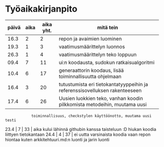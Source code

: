 # Työaikakirjanpito

päivä | aika | aika yht. | mitä tein
------|------|-----------|-----------
16.3 | 2 | 2 | repon ja avaimien luominen
19.3 | 1 | 3 | vaatimusmäärittelyn luonnos
26.3 | 1 | 4 | vaatimusmäärittelyn teko loppuun
09.4 | 7 | 11 | ui:n koodausta, sudokun ratkaisualgoritmi
10.4 | 6 | 17 | generaattorin koodaus, lisää toiminnallisuutta ohjelmaan
16.4 | 3 | 20 | tutustumista eri tietokantatyyppeihin ja referenssisovelluksen rakenteeseen
17.4 | 6 | 26 | Uusien luokkien teko, vanhan koodin pilkkomista metodeihin, muutama uusi 
                toiminnallisuus, checkstylen käyttöönotto, muutama uusi testi
23.4 | 7 | 33 | aika kului lähinnä githubin kanssa taisteluun :D hiukan koodia liittyen tietokantaan
24.4 | 4 | 37 | ei uutta varsinaista koodia vaan repon hiontaa kuten arkkitehtuuri.md:n luonti ja 
                jarin luonti
